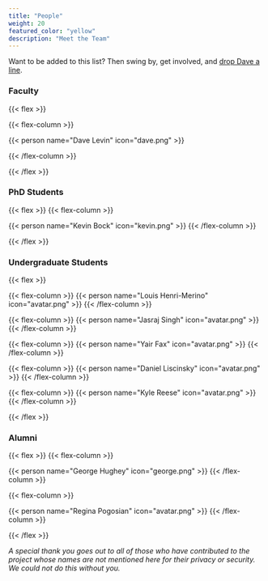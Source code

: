 ```yaml
---
title: "People"
weight: 20 
featured_color: "yellow"
description: "Meet the Team"
---
```


Want to be added to this list? Then swing by, get involved, and [drop Dave a line](mailto:dml@cs.umd.edu).

### Faculty
{{< flex >}}

{{< flex-column >}}

{{< person name="Dave Levin" icon="dave.png" >}} 

{{< /flex-column >}}

{{< /flex >}}

### PhD Students

{{< flex >}}
{{< flex-column >}}

{{< person name="Kevin Bock" icon="kevin.png" >}} 
{{< /flex-column >}}

{{< /flex >}}

### Undergraduate Students

{{< flex >}}

{{< flex-column >}}
{{< person name="Louis Henri-Merino" icon="avatar.png" >}}
{{< /flex-column >}}

{{< flex-column >}}
{{< person name="Jasraj Singh" icon="avatar.png" >}}
{{< /flex-column >}}

{{< flex-column >}}
{{< person name="Yair Fax" icon="avatar.png" >}}
{{< /flex-column >}}

{{< flex-column >}}
{{< person name="Daniel Liscinsky" icon="avatar.png" >}}
{{< /flex-column >}}

{{< flex-column >}}
{{< person name="Kyle Reese" icon="avatar.png" >}}
{{< /flex-column >}}




{{< /flex >}}


### Alumni
{{< flex >}}
{{< flex-column >}}

{{< person name="George Hughey" icon="george.png" >}}
{{< /flex-column >}}

{{< flex-column >}}

{{< person name="Regina Pogosian" icon="avatar.png" >}}
{{< /flex-column >}}

{{< /flex >}}

*A special thank you goes out to all of those who have contributed to the project whose names are not mentioned here for their privacy or security. We could not do this without you.*
